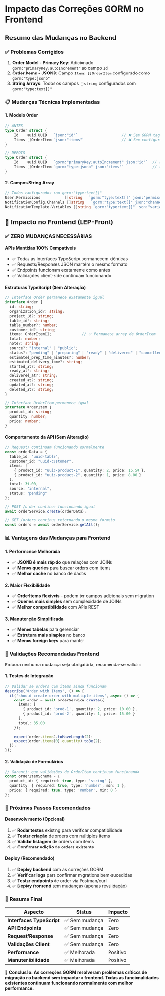 # Impacto das Correções GORM no Frontend

## Resumo das Mudanças no Backend

### ✅ Problemas Corrigidos
1. **Order Model - Primary Key**: Adicionado `gorm:"primaryKey;autoIncrement"` ao campo `Id`
2. **Order.Items - JSONB**: Campo `Items []OrderItem` configurado como `gorm:"type:jsonb"`
3. **String Arrays**: Todos os campos `[]string` configurados com `gorm:"type:text[]"`

### 📋 Mudanças Técnicas Implementadas

#### 1. Modelo Order
```go
// ANTES
type Order struct {
    Id    uuid.UUID   `json:"id"`                    // ❌ Sem GORM tags
    Items []OrderItem `json:"items"`                 // ❌ Sem configuração GORM
}

// DEPOIS
type Order struct {
    Id    uuid.UUID   `gorm:"primaryKey;autoIncrement" json:"id"`  // ✅ Com GORM tags
    Items []OrderItem `gorm:"type:jsonb" json:"items"`             // ✅ JSONB PostgreSQL
}
```

#### 2. Campos String Array
```go
// Todos configurados com gorm:"type:text[]"
User.Permissions           []string   `gorm:"type:text[]" json:"permissions"`
NotificationConfig.Channels []string   `gorm:"type:text[]" json:"channels"`
NotificationTemplate.Variables []string `gorm:"type:text[]" json:"variables"`
```

## 🎯 Impacto no Frontend (LEP-Front)

### ✅ **ZERO MUDANÇAS NECESSÁRIAS**

#### **APIs Mantidas 100% Compatíveis**
- ✅ Todas as interfaces TypeScript permanecem idênticas
- ✅ Requests/Responses JSON mantêm o mesmo formato
- ✅ Endpoints funcionam exatamente como antes
- ✅ Validações client-side continuam funcionando

#### **Estruturas TypeScript (Sem Alteração)**
```typescript
// Interface Order permanece exatamente igual
interface Order {
  id: string;
  organization_id?: string;
  project_id?: string;
  table_id?: string;
  table_number?: number;
  customer_id?: string;
  items: OrderItem[];              // ✅ Permanece array de OrderItem
  total: number;
  note?: string;
  source?: "internal" | "public";
  status?: "pending" | "preparing" | "ready" | "delivered" | "cancelled";
  estimated_prep_time_minutes?: number;
  estimated_delivery_time?: string;
  started_at?: string;
  ready_at?: string;
  delivered_at?: string;
  created_at?: string;
  updated_at?: string;
  deleted_at?: string;
}

// Interface OrderItem permanece igual
interface OrderItem {
  product_id: string;
  quantity: number;
  price: number;
}
```

#### **Comportamento da API (Sem Alteração)**
```typescript
// Requests continuam funcionando normalmente
const orderData = {
  table_id: "uuid-table",
  customer_id: "uuid-customer",
  items: [
    { product_id: "uuid-product-1", quantity: 2, price: 15.50 },
    { product_id: "uuid-product-2", quantity: 1, price: 8.00 }
  ],
  total: 39.00,
  source: "internal",
  status: "pending"
};

// POST /order continua funcionando igual
await orderService.create(orderData);

// GET /orders continua retornando o mesmo formato
const orders = await orderService.getAll();
```

### 📊 **Vantagens das Mudanças para Frontend**

#### **1. Performance Melhorada**
- ✅ **JSONB é mais rápido** que relações com JOINs
- ✅ **Menos queries** para buscar orders com items
- ✅ **Melhor cache** no banco de dados

#### **2. Maior Flexibilidade**
- ✅ **OrderItems flexíveis** - podem ter campos adicionais sem migration
- ✅ **Queries mais simples** sem complexidade de JOINs
- ✅ **Melhor compatibilidade** com APIs REST

#### **3. Manutenção Simplificada**
- ✅ **Menos tabelas** para gerenciar
- ✅ **Estrutura mais simples** no banco
- ✅ **Menos foreign keys** para manter

### 🔧 **Validações Recomendadas Frontend**

Embora nenhuma mudança seja obrigatória, recomenda-se validar:

#### **1. Testes de Integração**
```typescript
// Validar se orders com items ainda funcionam
describe('Order with Items', () => {
  it('should create order with multiple items', async () => {
    const order = await orderService.create({
      items: [
        { product_id: 'prod-1', quantity: 2, price: 10.00 },
        { product_id: 'prod-2', quantity: 1, price: 15.00 }
      ],
      total: 35.00
    });

    expect(order.items).toHaveLength(2);
    expect(order.items[0].quantity).toBe(2);
  });
});
```

#### **2. Validação de Formulários**
```typescript
// Garantir que validações de OrderItem continuam funcionando
const orderItemSchema = {
  product_id: { required: true, type: 'string' },
  quantity: { required: true, type: 'number', min: 1 },
  price: { required: true, type: 'number', min: 0 }
};
```

### 🚀 **Próximos Passos Recomendados**

#### **Desenvolvimento (Opcional)**
1. ✅ **Rodar testes** existing para verificar compatibilidade
2. ✅ **Testar criação** de orders com múltiplos items
3. ✅ **Validar listagem** de orders com items
4. ✅ **Confirmar edição** de orders existente

#### **Deploy (Recomendado)**
1. ✅ **Deploy backend** com as correções GORM
2. ✅ **Verificar logs** para confirmar migrations bem-sucedidas
3. ✅ **Testar endpoints** de order via Postman/curl
4. ✅ **Deploy frontend** sem mudanças (apenas revalidação)

### 📝 **Resumo Final**

| Aspecto | Status | Impacto |
|---------|--------|---------|
| **Interfaces TypeScript** | ✅ Sem mudança | Zero |
| **API Endpoints** | ✅ Sem mudança | Zero |
| **Request/Response** | ✅ Sem mudança | Zero |
| **Validações Client** | ✅ Sem mudança | Zero |
| **Performance** | ✅ Melhorada | Positivo |
| **Manutenibilidade** | ✅ Melhorada | Positivo |

**🎉 Conclusão: As correções GORM resolveram problemas críticos de migração no backend sem impactar o frontend. Todas as funcionalidades existentes continuam funcionando normalmente com melhor performance.**

